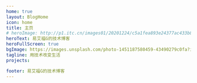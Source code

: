 ```yaml
---
home: true
layout: BlogHome
icon: home
title: 主页
# heroImage: http://p1.itc.cn/images01/20201224/c5a1fea893e24377ac433b826f402642.png
heroText: 易艾福G的技术博客
heroFullScreen: true
bgImage: https://images.unsplash.com/photo-1451187580459-43490279c0fa?ixlib=rb-4.0.3&ixid=MnwxMjA3fDB8MHxwaG90by1wYWdlfHx8fGVufDB8fHx8&auto=format&fit=crop&w=1172&q=80
tagline: 用技术改变生活
projects:

footer: 易艾福G的技术博客
---
```

